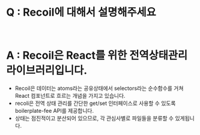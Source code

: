 # Q : Recoil에 대해서 설명해주세요

<br />

# A : Recoil은 React를 위한 전역상태관리 라이브러리입니다.

- Recoil은 데이터는 atoms라는 공유상태에서 selectors라는 순수함수를 거쳐 React 컴포넌트로 흐르는 개념을 가지고 있습니다.
- recoli은 전역 상태 관리를 간단한 get/set 인터페이스로 사용할 수 있도록 boilerplate-fee API를 제공합니다.
- 상태는 점진적이고 분산되어 있으므로, 각 관심사별로 파일들을 분류할 수 있게됩니다.

